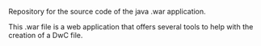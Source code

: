 Repository for the source code of the java .war application.

This .war file is a web application that offers several tools to help with the creation of a DwC file.
